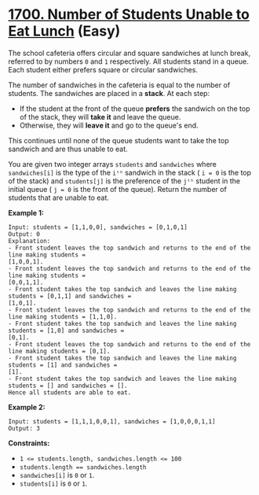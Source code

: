 # [1700. Number of Students Unable to Eat Lunch][link] (Easy)

[link]: https://leetcode.com/problems/number-of-students-unable-to-eat-lunch/

The school cafeteria offers circular and square sandwiches at lunch break, referred to by numbers
`0` and `1` respectively. All students stand in a queue. Each student either prefers square or
circular sandwiches.

The number of sandwiches in the cafeteria is equal to the number of students. The sandwiches are
placed in a **stack**. At each step:

- If the student at the front of the queue **prefers** the sandwich on the top of the stack, they
will **take it** and leave the queue.
- Otherwise, they will **leave it** and go to the queue's end.

This continues until none of the queue students want to take the top sandwich and are thus unable to
eat.

You are given two integer arrays `students` and `sandwiches` where `sandwiches[i]` is the type of
the `iᵗʰ` sandwich in the stack ( `i = 0` is the top of the stack) and `students[j]` is the
preference of the `jᵗʰ` student in the initial queue ( `j = 0` is the front of the queue). Return
the number of students that are unable to eat.

**Example 1:**

```
Input: students = [1,1,0,0], sandwiches = [0,1,0,1]
Output: 0
Explanation:
- Front student leaves the top sandwich and returns to the end of the line making students =
[1,0,0,1].
- Front student leaves the top sandwich and returns to the end of the line making students =
[0,0,1,1].
- Front student takes the top sandwich and leaves the line making students = [0,1,1] and sandwiches =
[1,0,1].
- Front student leaves the top sandwich and returns to the end of the line making students = [1,1,0].
- Front student takes the top sandwich and leaves the line making students = [1,0] and sandwiches =
[0,1].
- Front student leaves the top sandwich and returns to the end of the line making students = [0,1].
- Front student takes the top sandwich and leaves the line making students = [1] and sandwiches =
[1].
- Front student takes the top sandwich and leaves the line making students = [] and sandwiches = [].
Hence all students are able to eat.
```

**Example 2:**

```
Input: students = [1,1,1,0,0,1], sandwiches = [1,0,0,0,1,1]
Output: 3
```

**Constraints:**

- `1 <= students.length, sandwiches.length <= 100`
- `students.length == sandwiches.length`
- `sandwiches[i]` is `0` or `1`.
- `students[i]` is `0` or `1`.
